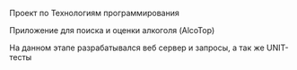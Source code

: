 Проект по Технологиям программирования

Приложение для поиска и оценки алкоголя (AlcoTop)

На данном этапе разрабатывался веб сервер и запросы, а так же UNIT-тесты
